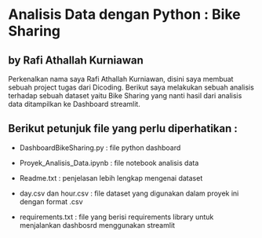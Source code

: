 # Analisis Data dengan Python : Bike Sharing
## by Rafi Athallah Kurniawan
Perkenalkan nama saya Rafi Athallah Kurniawan, disini saya membuat sebuah project tugas dari Dicoding. Berikut saya melakukan sebuah analisis terhadap sebuah dataset yaitu Bike Sharing yang nanti hasil dari analisis data ditampilkan ke Dashboard streamlit.

## Berikut petunjuk file yang perlu diperhatikan :

- DashboardBikeSharing.py : file python dashboard

- Proyek_Analisis_Data.ipynb : file notebook analisis data

- Readme.txt : penjelasan lebih lengkap mengenai dataset

- day.csv dan hour.csv : file dataset yang digunakan dalam proyek ini dengan format .csv

- requirements.txt : file yang berisi requirements library untuk menjalankan dashbosrd menggunakan streamlit
